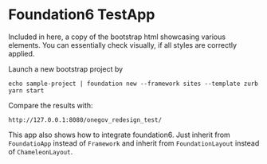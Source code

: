 # Foundation6 TestApp

Included in here, a copy of the bootstrap html showcasing various elements. You can essentially check visually,
if all styles are correctly applied.  

Launch a new bootstrap project by

    echo sample-project | foundation new --framework sites --template zurb
    yarn start
    
Compare the results with:

    http://127.0.0.1:8080/onegov_redesign_test/

This app also shows how to integrate foundation6. Just inherit from `FoundatioApp` instead of `Framework` 
and inherit from `FoundationLayout` instead of `ChameleonLayout`.
